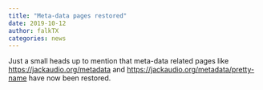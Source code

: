 ```yaml
---
title: "Meta-data pages restored"
date: 2019-10-12
author: falkTX
categories: news
---
```

Just a small heads up to mention that meta-data related pages
like <https://jackaudio.org/metadata> and <https://jackaudio.org/metadata/pretty-name>
have now been restored.
